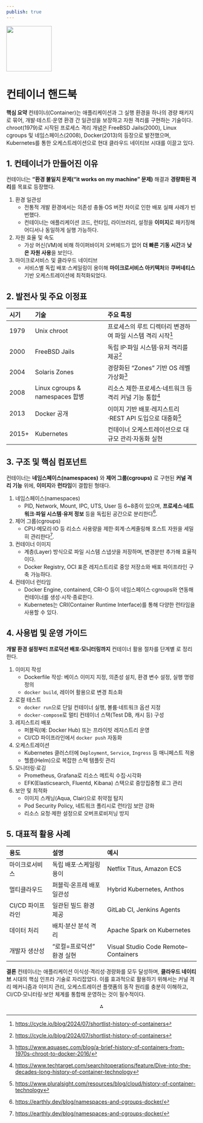 ```yaml
---
publish: true
---
```


<img src="https://r2cdn.perplexity.ai/pplx-full-logo-primary-dark%402x.png" class="logo" width="120"/>

# 컨테이너 핸드북

**핵심 요약**
컨테이너(Container)는 애플리케이션과 그 실행 환경을 하나의 경량 패키지로 묶어, 개발·테스트·운영 환경 간 일관성을 보장하고 자원 격리를 구현하는 기술이다. chroot(1979)로 시작된 프로세스 격리 개념은 FreeBSD Jails(2000), Linux cgroups 및 네임스페이스(2008), Docker(2013)의 등장으로 발전했으며, Kubernetes를 통한 오케스트레이션으로 현대 클라우드 네이티브 시대를 이끌고 있다.

## 1. 컨테이너가 만들어진 이유

컨테이너는 **“환경 불일치 문제(“it works on my machine” 문제)** 해결과 **경량화된 격리**를 목표로 등장했다.

1. 환경 일관성
    - 전통적 개발 환경에서는 의존성 충돌·OS 버전 차이로 인한 배포 실패 사례가 빈번했다.
    - 컨테이너는 애플리케이션 코드, 런타임, 라이브러리, 설정을 **이미지**로 패키징해 어디서나 동일하게 실행 가능하다.
2. 자원 효율 및 속도
    - 가상 머신(VM)에 비해 하이퍼바이저 오버헤드가 없어 **더 빠른 기동 시간**과 **낮은 자원 사용**을 보인다.
3. 마이크로서비스 및 클라우드 네이티브
    - 서비스별 독립 배포·스케일링이 용이해 **마이크로서비스 아키텍처**와 **쿠버네티스** 기반 오케스트레이션에 최적화되었다.

## 2. 발전사 및 주요 이정표

| 시기 | 기술 | 주요 특징 |
| :-- | :-- | :-- |
| 1979 | Unix chroot | 프로세스의 루트 디렉터리 변경하여 파일 시스템 격리 시작[^1] |
| 2000 | FreeBSD Jails | 독립 IP·파일 시스템·유저 격리를 제공[^1] |
| 2004 | Solaris Zones | 경량화된 “Zones” 기반 OS 레벨 가상화[^2] |
| 2008 | Linux cgroups \& namespaces 합병 | 리소스 제한·프로세스·네트워크 등 격리 커널 기능 통합[^3] |
| 2013 | Docker 공개 | 이미지 기반 배포·레지스트리·REST API 도입으로 대중화[^4] |
| 2015+ | Kubernetes | 컨테이너 오케스트레이션으로 대규모 관리·자동화 실현 |

## 3. 구조 및 핵심 컴포넌트

컨테이너는 **네임스페이스(namespaces)** 와 **제어 그룹(cgroups)** 로 구현된 **커널 격리 기능** 위에, **이미지**와 **런타임**이 결합된 형태다.

1. 네임스페이스(namespaces)
    - PID, Network, Mount, IPC, UTS, User 등 6~8종이 있으며, **프로세스·네트워크·파일 시스템·유저 정보** 등을 독립된 공간으로 분리한다[^5].
2. 제어 그룹(cgroups)
    - CPU·메모리·IO 등 리소스 사용량을 제한·회계·스케줄링해 호스트 자원을 세밀히 관리한다[^5].
3. 컨테이너 이미지
    - 계층(Layer) 방식으로 파일 시스템 스냅샷을 저장하며, 변경분만 추가해 효율적이다.
    - Docker Registry, OCI 표준 레지스트리로 중앙 저장소와 배포 파이프라인 구축 가능하다.
4. 컨테이너 런타임
    - Docker Engine, containerd, CRI-O 등이 네임스페이스·cgroups와 연동해 컨테이너를 생성·시작·종료한다.
    - Kubernetes는 CRI(Container Runtime Interface)를 통해 다양한 런타임을 사용할 수 있다.

## 4. 사용법 및 운영 가이드

**개발 환경 설정부터 프로덕션 배포·모니터링까지** 컨테이너 활용 절차를 단계별 로 정리한다.

1. 이미지 작성
    - Dockerfile 작성: 베이스 이미지 지정, 의존성 설치, 환경 변수 설정, 실행 명령 정의
    - `docker build`, 레이어 활용으로 변경 최소화
2. 로컬 테스트
    - `docker run`으로 단일 컨테이너 실행, 볼륨·네트워크 옵션 지정
    - `docker-compose`로 멀티 컨테이너 스택(Test DB, 캐시 등) 구성
3. 레지스트리 배포
    - 퍼블릭(예: Docker Hub) 또는 프라이빗 레지스트리 운영
    - CI/CD 파이프라인에서 `docker push` 자동화
4. 오케스트레이션
    - Kubernetes 클러스터에 `Deployment`, `Service`, `Ingress` 등 매니페스트 적용
    - 헬름(Helm)으로 복잡한 스택 템플릿 관리
5. 모니터링·로깅
    - Prometheus, Grafana로 리소스 메트릭 수집·시각화
    - EFK(Elasticsearch, Fluentd, Kibana) 스택으로 중앙집중형 로그 관리
6. 보안 및 최적화
    - 이미지 스캐닝(Aqua, Clair)으로 취약점 탐지
    - Pod Security Policy, 네트워크 폴리시로 런타임 보안 강화
    - 리소스 요청·제한 설정으로 오버프로비저닝 방지

## 5. 대표적 활용 사례

| 용도 | 설명 | 예시 |
| :-- | :-- | :-- |
| 마이크로서비스 | 독립 배포·스케일링 용이 | Netflix Titus, Amazon ECS |
| 멀티클라우드 | 퍼블릭·온프레 배포 일관성 | Hybrid Kubernetes, Anthos |
| CI/CD 파이프라인 | 일관된 빌드 환경 제공 | GitLab CI, Jenkins Agents |
| 데이터 처리 | 배치·분산 분석 격리 | Apache Spark on Kubernetes |
| 개발자 생산성 | “로컬=프로덕션” 환경 실현 | Visual Studio Code Remote–Containers |

**결론**
컨테이너는 애플리케이션 이식성·격리성·경량화를 모두 달성하며, **클라우드 네이티브** 시대의 핵심 인프라 기술로 자리잡았다. 이를 효과적으로 활용하기 위해서는 커널 격리 메커니즘과 이미지 관리, 오케스트레이션 플랫폼의 동작 원리를 충분히 이해하고, CI/CD·모니터링·보안 체계를 통합해 운영하는 것이 필수적이다.

<div style="text-align: center">⁂</div>

[^1]: https://cycle.io/blog/2024/07/shortlist-history-of-containers

[^2]: https://www.aquasec.com/blog/a-brief-history-of-containers-from-1970s-chroot-to-docker-2016/

[^3]: https://www.techtarget.com/searchitoperations/feature/Dive-into-the-decades-long-history-of-container-technology

[^4]: https://www.pluralsight.com/resources/blog/cloud/history-of-container-technology

[^5]: https://earthly.dev/blog/namespaces-and-cgroups-docker/

[^6]: https://www.alibabacloud.com/blog/five-of-the-most-common-container-use-cases_598511

[^7]: https://www.kubermatic.com/blog/revolutionizing-software-development-a-brief-look-at-the-history-and-future-of-container-platforms/

[^8]: https://blog.nginx.org/blog/what-are-namespaces-cgroups-how-do-they-work

[^9]: https://www.hostinger.com/tutorials/docker-use-cases

[^10]: https://qiita.com/wellflat/items/7d62f2a63e9fcddb31cc

[^11]: https://www.simform.com/blog/containerization-use-cases/

[^12]: https://securitylabs.datadoghq.com/articles/container-security-fundamentals-part-2/

[^13]: https://www.aquasec.com/cloud-native-academy/docker-container/containerized-applications/

[^14]: https://d2iq.com/blog/brief-history-containers

[^15]: https://www.atlantbh.com/how-docker-containers-work-under-the-hood-namespaces-and-cgroups/

[^16]: https://www.reddit.com/r/docker/comments/ywutl8/real_world_use_cases/

[^17]: https://qiita.com/sasamuku/items/8f09307dc9bdfe26a2db

[^18]: https://www.ibm.com/think/topics/containers-examples

[^19]: https://www.creationline.com/tech-blog/cloudnative/aquasecurity/32297

[^20]: https://jvns.ca/blog/2016/10/10/what-even-is-a-container/

